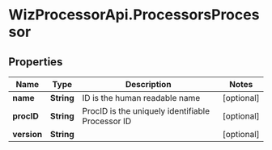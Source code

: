 # WizProcessorApi.ProcessorsProcessor

## Properties
Name | Type | Description | Notes
------------ | ------------- | ------------- | -------------
**name** | **String** | ID is the human readable name | [optional] 
**procID** | **String** | ProcID is the uniquely identifiable Processor ID | [optional] 
**version** | **String** |  | [optional] 


